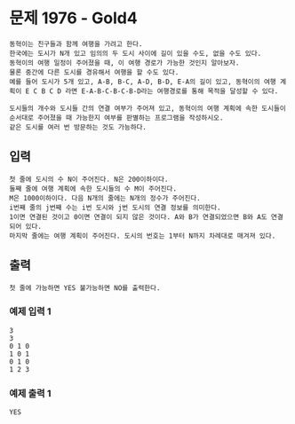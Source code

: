 # 문제 1976 - Gold4
    동혁이는 친구들과 함께 여행을 가려고 한다. 
    한국에는 도시가 N개 있고 임의의 두 도시 사이에 길이 있을 수도, 없을 수도 있다. 
    동혁이의 여행 일정이 주어졌을 때, 이 여행 경로가 가능한 것인지 알아보자. 
    물론 중간에 다른 도시를 경유해서 여행을 할 수도 있다.
    예를 들어 도시가 5개 있고, A-B, B-C, A-D, B-D, E-A의 길이 있고, 동혁이의 여행 계획이 E C B C D 라면 E-A-B-C-B-C-B-D라는 여행경로를 통해 목적을 달성할 수 있다.
    
    도시들의 개수와 도시들 간의 연결 여부가 주어져 있고, 동혁이의 여행 계획에 속한 도시들이 순서대로 주어졌을 때 가능한지 여부를 판별하는 프로그램을 작성하시오. 
    같은 도시를 여러 번 방문하는 것도 가능하다.

## 입력
    첫 줄에 도시의 수 N이 주어진다. N은 200이하이다. 
    둘째 줄에 여행 계획에 속한 도시들의 수 M이 주어진다.
    M은 1000이하이다. 다음 N개의 줄에는 N개의 정수가 주어진다.
    i번째 줄의 j번째 수는 i번 도시와 j번 도시의 연결 정보를 의미한다. 
    1이면 연결된 것이고 0이면 연결이 되지 않은 것이다. A와 B가 연결되었으면 B와 A도 연결되어 있다.
    마지막 줄에는 여행 계획이 주어진다. 도시의 번호는 1부터 N까지 차례대로 매겨져 있다.

## 출력
    첫 줄에 가능하면 YES 불가능하면 NO를 출력한다.

### 예제 입력 1
    3
    3
    0 1 0
    1 0 1
    0 1 0
    1 2 3
### 예제 출력 1
    YES